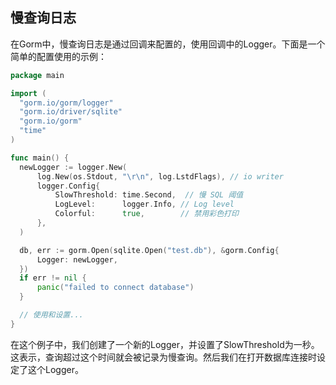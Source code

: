 ## 慢查询日志

在Gorm中，慢查询日志是通过回调来配置的，使用回调中的Logger。下面是一个简单的配置使用的示例：

```go
package main

import (
  "gorm.io/gorm/logger"
  "gorm.io/driver/sqlite"
  "gorm.io/gorm"
  "time"
)

func main() {
  newLogger := logger.New(
	  log.New(os.Stdout, "\r\n", log.LstdFlags), // io writer
	  logger.Config{
		  SlowThreshold: time.Second,  // 慢 SQL 阈值
		  LogLevel:      logger.Info, // Log level
		  Colorful:      true,        // 禁用彩色打印
	  },
  )

  db, err := gorm.Open(sqlite.Open("test.db"), &gorm.Config{
	  Logger: newLogger,
  })
  if err != nil {
	  panic("failed to connect database")
  }

  // 使用和设置...
}
```

在这个例子中，我们创建了一个新的Logger，并设置了SlowThreshold为一秒。这表示，查询超过这个时间就会被记录为慢查询。然后我们在打开数据库连接时设定了这个Logger。